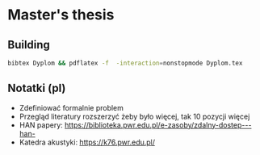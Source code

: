 # Master's thesis

## Building

```bash
bibtex Dyplom && pdflatex -f  -interaction=nonstopmode Dyplom.tex
```

## Notatki (pl)

- Zdefiniować formalnie problem
- Przegląd literatury rozszerzyć żeby było więcej, tak 10 pozycji więcej
- HAN papery: https://biblioteka.pwr.edu.pl/e-zasoby/zdalny-dostep---han- 
- Katedra akustyki: https://k76.pwr.edu.pl/

